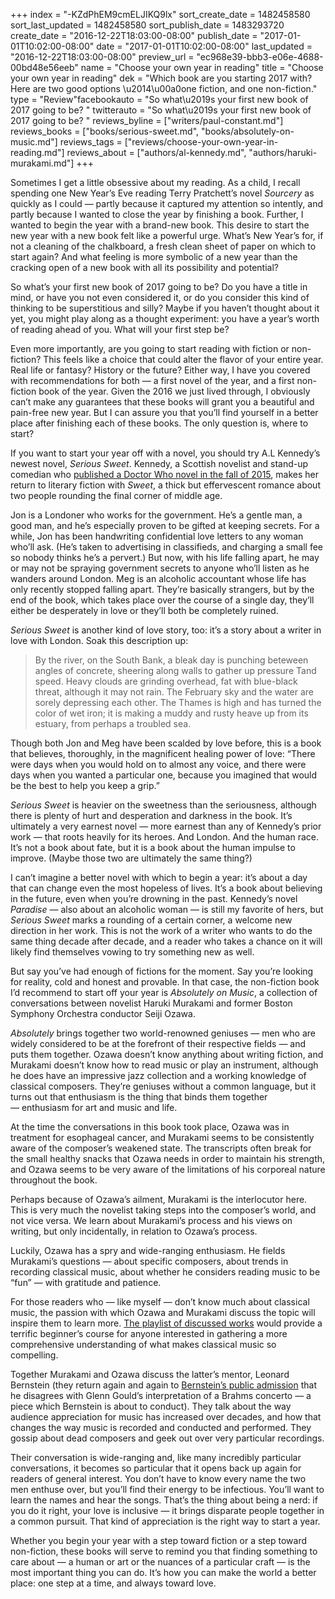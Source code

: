+++
index = "-KZdPhEM9cmELJIKQ9lx"
sort_create_date = 1482458580
sort_last_updated = 1482458580
sort_publish_date = 1483293720
create_date = "2016-12-22T18:03:00-08:00"
publish_date = "2017-01-01T10:02:00-08:00"
date = "2017-01-01T10:02:00-08:00"
last_updated = "2016-12-22T18:03:00-08:00"
preview_url = "ec968e39-bbb3-e06e-4688-00bd48e56eeb"
name = "Choose your own year in reading"
title = "Choose your own year in reading"
dek = "Which book are you starting 2017 with? Here are two good options \u2014\u00a0one fiction, and one non-fiction."
type = "Review"facebookauto = "So what\u2019s your first new book of 2017 going to be? "
twitterauto = "So what\u2019s your first new book of 2017 going to be? "
reviews_byline = ["writers/paul-constant.md"]
reviews_books = ["books/serious-sweet.md", "books/absolutely-on-music.md"]
reviews_tags = ["reviews/choose-your-own-year-in-reading.md"]
reviews_about = ["authors/al-kennedy.md", "authors/haruki-murakami.md"]
+++

Sometimes I get a little obsessive about my reading. As a child, I recall spending one New Year’s Eve reading Terry Pratchett’s novel *Sourcery* as quickly as I could — partly because it captured my attention so intently, and partly because I wanted to close the year by finishing a book. Further, I wanted to begin the year with a brand-new book. This desire to start the new year with a new book felt like a powerful urge. What’s New Year’s for, if not a cleaning of the chalkboard, a fresh clean sheet of paper on which to start again? And what feeling is more symbolic of a new year than the cracking open of a new book with all its possibility and potential?

So what’s your first new book of 2017 going to be? Do you have a title in mind, or have you not even considered it, or do you consider this kind of thinking to be superstitious and silly? Maybe if you haven’t thought about it yet, you might play along as a thought experiment: you have a year’s worth of reading ahead of you. What will your first step be?

Even more importantly, are you going to start reading with fiction or non-fiction? This feels like a choice that could alter the flavor of your entire year. Real life or fantasy? History or the future? Either way, I have you covered with recommendations for both — a first novel of the year, and a first non-fiction book of the year. Given the 2016 we just lived through, I obviously can’t make any guarantees that these books will grant you a beautiful and pain-free new year. But I can assure you that you’ll find yourself in a better place after finishing each of these books. The only question is, where to start?

<div class="break"></div>

If you want to start your year off with a novel, you should try A.L Kennedy’s newest novel, *Serious Sweet*. Kennedy, a Scottish novelist and stand-up comedian who [published a Doctor Who novel in the fall of 2015](http://www.seattlereviewofbooks.com/reviews/the-doctor-is-in/), makes her return to literary fiction with *Sweet*, a thick but effervescent romance about two people rounding the final corner of middle age.

Jon is a Londoner who works for the government. He’s a gentle man, a good man, and he’s  especially proven to be gifted at keeping secrets. For a while, Jon has been handwriting confidential love letters to any woman who’ll ask. (He’s taken to advertising in classifieds, and charging a small fee so nobody thinks he’s a pervert.) But now, with his life falling apart, he may or may not be spraying government secrets to anyone who’ll listen as he wanders around London. Meg is an alcoholic accountant whose life has only recently stopped falling apart. They’re basically strangers, but by the end of the book, which takes place over the course of a single day, they’ll either be desperately in love or they’ll both be completely ruined.

*Serious Sweet* is another kind of love story, too: it’s a story about a writer in love with London. Soak this description up:

<blockquote>By the river, on the South Bank, a bleak day is punching beteween angles of concrete, sheering along walls to gather up pressure Tand speed. Heavy clouds are grinding overhead, fat with blue-black threat, although it may not rain. The February sky and the water are sorely depressing each other. The Thames is high and has turned the color of wet iron; it is making a muddy and rusty heave up from its estuary, from perhaps a troubled sea.</blockquote>

Though both Jon and Meg have been scalded by love before, this is a book that believes, thoroughly, in the magnificent healing power of love: “There were days when you would hold on to almost any voice, and there were days when you wanted a particular one, because you imagined that would be the best to help you keep a grip.”

*Serious Sweet* is heavier on the sweetness than the seriousness, although there is plenty of hurt and desperation and darkness in the book. It’s ultimately a very earnest novel — more earnest than any of Kennedy’s prior work — that roots heavily for its heroes. And London. And the human race. It’s not a book about fate, but it is a book about the human impulse to improve. (Maybe those two are ultimately the same thing?)

I can’t imagine a better novel with which to begin a year: it’s about a day that can change even the most hopeless of lives. It’s a book about believing in the future, even when you’re drowning in the past. Kennedy’s novel *Paradise* — also about an alcoholic woman — is still my favorite of hers, but *Serious Sweet* marks a rounding of a certain corner, a welcome new direction in her work. This is not the work of a writer who wants to do the same thing decade after decade, and a reader who takes a chance on it will likely find themselves vowing to try something new as well.

<div class="break"></div>

But say you’ve had enough of fictions for the moment. Say you’re looking for reality, cold and honest and provable. In that case, the non-fiction book I’d recommend to start off your year is *Absolutely on Music*, a collection of conversations between novelist Haruki Murakami and former Boston Symphony Orchestra conductor Seiji Ozawa.

*Absolutely* brings together two world-renowned geniuses — men who are widely considered to be at the forefront of their respective fields — and puts them together. Ozawa doesn’t know anything about writing fiction, and Murakami doesn’t know how to read music or play an instrument, although he does have an impressive jazz collection and a working knowledge of classical composers. They’re geniuses without a common language, but it turns out that enthusiasm is the thing that binds them together — enthusiasm for art and music and life.

At the time the conversations in this book took place, Ozawa was in treatment for esophageal cancer, and Murakami seems to be consistently aware of the composer’s weakened state. The transcripts often break for the small healthy snacks that Ozawa needs in order to maintain his strength, and Ozawa seems to be very aware of the limitations of his corporeal nature throughout the book.

Perhaps because of Ozawa’s ailment, Murakami is the interlocutor here. This is very much the novelist taking steps into the composer’s world, and not vice versa. We learn about Murakami’s process and his views on writing, but only incidentally, in relation to Ozawa’s process.

Luckily, Ozawa has a spry and wide-ranging enthusiasm. He fields Murakami’s questions — about specific composers, about trends in recording classical music, about whether he considers reading music to be “fun” — with gratitude and patience.

For those readers who — like myself — don’t know much about classical music, the passion with which Ozawa and Murakami discuss the topic will inspire them to learn more. [The playlist of discussed works](http://www.harukimurakami.com/resource_category/playlist/absolutely-on-music) would provide a terrific beginner’s course for anyone interested in gathering a more comprehensive understanding of what makes classical music so compelling.

Together Murakami and Ozawa discuss the latter’s mentor, Leonard Bernstein (they return again and again to [Bernstein’s public admission](https://play.spotify.com/track/6gLU9RiEskdebO5bcFUuAm?play=true&utm_source=open.spotify.com&utm_medium=open) that he disagrees with Glenn Gould’s interpretation of a Brahms concerto — a piece which Bernstein is about to conduct). They talk about the way audience appreciation for music has increased over decades, and how that changes the way music is recorded and conducted and performed. They gossip about dead composers and geek out over very particular recordings.

Their conversation is wide-ranging and, like many incredibly particular conversations, it becomes so particular that it opens back up again for readers of general interest. You don’t have to know every name the two men enthuse over, but you’ll find their energy to be infectious. You’ll want to learn the names and hear the songs. That’s the thing about being a nerd: if you do it right, your love is inclusive — it brings disparate people together in a common pursuit. That kind of appreciation is the right way to start a year.

<div class="break"></div>

Whether you begin your year with a step toward fiction or a step toward non-fiction, these books will serve to remind you that finding something to care about — a human or art or the nuances of a particular craft — is the most important thing you can do. It’s how you can make the world a better place: one step at a time, and always toward love.
